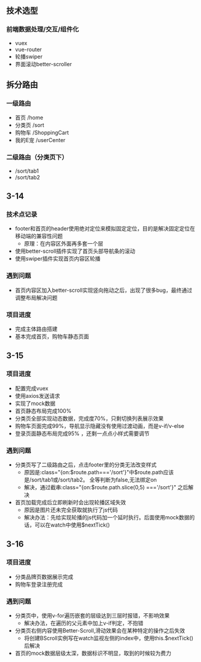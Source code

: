 ## 技术选型
### 前端数据处理/交互/组件化
- vuex
- vue-router
- 轮播swiper
- 界面滚动better-scroller

## 拆分路由
### 一级路由
- 首页 /home
- 分类页 /sort
- 购物车 /ShoppingCart
- 我的E宠 /userCenter
### 二级路由（分类页下）
- /sort/tab1
- /sort/tab2

## 3-14
### 技术点记录
- footer和首页的header使用绝对定位来模拟固定定位，目的是解决固定定位在移动端的兼容性问题
	- 原理：在内容区外面再多套一个层
- 使用better-scroll插件实现了首页头部导航条的滚动
- 使用swiper插件实现首页内容区轮播

### 遇到问题
- 首页内容区加入better-scroll实现竖向拖动之后，出现了很多bug，最终通过调整布局解决问题

### 项目进度
- 完成主体路由搭建
- 基本完成首页，购物车静态页面

## 3-15
### 项目进度
- 配置完成vuex
- 使用axios发送请求
- 实现了mock数据
- 首页静态布局完成100%
- 分类页全部实现动态数据，完成度70%，只剩切换列表展示效果
- 购物车页面完成99%，导航显示隐藏没有使用过渡动画，而是v-if/v-else
- 登录页面静态布局完成95% ，还剩一点点小样式需要调节

### 遇到问题
- 分类页写了二级路由之后，点击footer里的分类无法改变样式
  - 原因是:class="{on:$route.path==='/sort'}"中$route.path应该是/sort/tab1或/sort/tab2。
    全等判断为false,无法绑定on
  - 解决，通过截串:class="{on:$route.path.slice(0,5) ==='/sort'}" 之后解决 
- 首页加载完成后立即刷新时会出现轮播区域失效
    - 原因是图片还未完全获取就执行了js代码
    - 解决办法：先给实现轮播的js代码加一个延时执行。后面使用mock数据的话，可以在watch中使用$nextTick()

## 3-16
### 项目进度
- 分类品牌页数据展示完成
- 购物车登录注册完成

### 遇到问题
- 分类页中，使用v-for遍历嵌套的层级达到三层时报错，不影响效果
  - 解决办法，在遍历的父元素中加上v-if判定，不抱错
- 分类页右侧内容使用Better-Scroll,滑动效果会在某种特定的操作之后失效
  - 将创建BScroll实例写在watch监视左侧的index中，使用this.$nextTick()后解决
- 首页的mock数据层级太深，数据标识不明显，取到的时候较为费力
